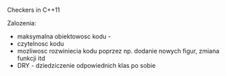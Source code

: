 Checkers in C++11

Zalozenia:
* maksymalna obiektowosc kodu - 
* czytelnosc kodu
* mozliwosc rozwiniecia kodu poprzez np. dodanie nowych figur, zmiana funkcji itd
* DRY - dziedziczenie odpowiednich klas po sobie


